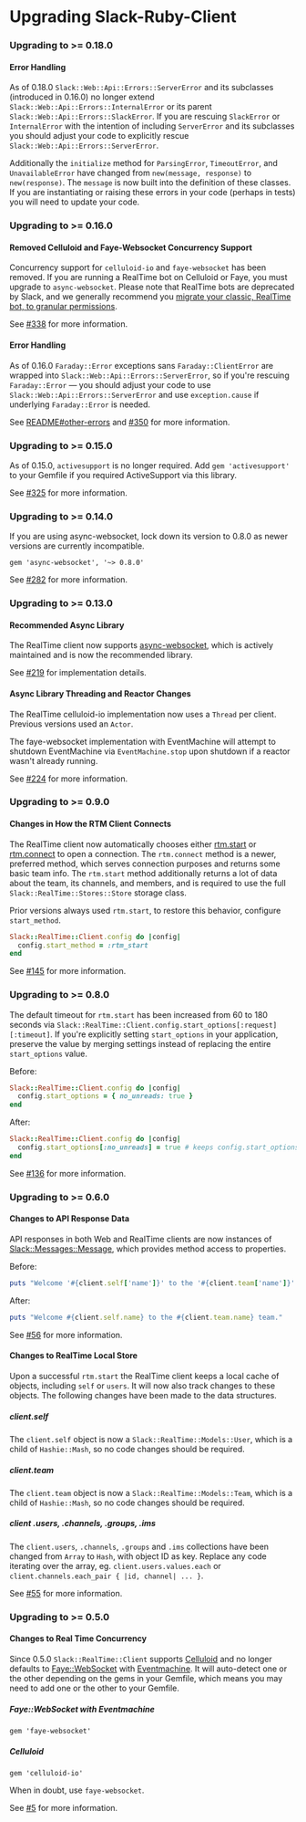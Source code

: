 Upgrading Slack-Ruby-Client
===========================

### Upgrading to >= 0.18.0

#### Error Handling

As of 0.18.0 `Slack::Web::Api::Errors::ServerError` and its subclasses (introduced in 0.16.0) no longer extend `Slack::Web::Api::Errors::InternalError` or its parent `Slack::Web::Api::Errors::SlackError`. If you are rescuing `SlackError` or `InternalError` with the intention of including `ServerError` and its subclasses you should adjust your code to explicitly rescue `Slack::Web::Api::Errors::ServerError`.

Additionally the `initialize` method for `ParsingError`, `TimeoutError`, and `UnavailableError` have changed from `new(message, response)` to `new(response)`. The `message` is now built into the definition of these classes. If you are instantiating or raising these errors in your code (perhaps in tests) you will need to update your code.

### Upgrading to >= 0.16.0

#### Removed Celluloid and Faye-Websocket Concurrency Support

Concurrency support for `celluloid-io` and `faye-websocket` has been removed. If you are running a RealTime bot on Celluloid or Faye, you must upgrade to `async-websocket`. Please note that RealTime bots are deprecated by Slack, and we generally recommend you [migrate your classic, RealTime bot, to granular permissions](https://code.dblock.org/2020/11/30/migrating-classic-slack-ruby-bots-to-granular-permissions.html).

See [#338](https://github.com/slack-ruby/slack-ruby-client/issues/338) for more information.

#### Error Handling

As of 0.16.0 `Faraday::Error` exceptions sans `Faraday::ClientError` are wrapped into `Slack::Web::Api::Errors::ServerError`, so if you're rescuing `Faraday::Error` — you should adjust your code to use `Slack::Web::Api::Errors::ServerError` and use `exception.cause` if underlying `Faraday::Error` is needed.

See [README#other-errors](README.md#other-errors) and [#350](https://github.com/slack-ruby/slack-ruby-client/pull/350) for more information.

### Upgrading to >= 0.15.0

As of 0.15.0, `activesupport` is no longer required. Add `gem 'activesupport'` to your Gemfile if you required ActiveSupport via this library.

See [#325](https://github.com/slack-ruby/slack-ruby-client/pull/325) for more information.

### Upgrading to >= 0.14.0

If you are using async-websocket, lock down its version to 0.8.0 as newer versions are currently incompatible.

```
gem 'async-websocket', '~> 0.8.0'
```

See [#282](https://github.com/slack-ruby/slack-ruby-client/issues/282) for more information.

### Upgrading to >= 0.13.0

#### Recommended Async Library

The RealTime client now supports [async-websocket](https://github.com/socketry/async-websocket), which is actively maintained and is now the recommended library.

See [#219](https://github.com/slack-ruby/slack-ruby-client/pull/219) for implementation details.

#### Async Library Threading and Reactor Changes

The RealTime celluloid-io implementation now uses a `Thread` per client. Previous versions used an `Actor`.

The faye-websocket implementation with EventMachine will attempt to shutdown EventMachine via `EventMachine.stop` upon shutdown if a reactor wasn't already running.

See [#224](https://github.com/slack-ruby/slack-ruby-client/pull/224) for more information.

### Upgrading to >= 0.9.0

#### Changes in How the RTM Client Connects

The RealTime client now automatically chooses either [rtm.start](https://api.slack.com/methods/rtm.start) or [rtm.connect](https://api.slack.com/methods/rtm.connect) to open a connection. The `rtm.connect` method is a newer, preferred method, which serves connection purposes and returns some basic team info. The `rtm.start` method additionally returns a lot of data about the team, its channels, and members, and is required to use the full `Slack::RealTime::Stores::Store` storage class.

Prior versions always used `rtm.start`, to restore this behavior, configure `start_method`.

```ruby
Slack::RealTime::Client.config do |config|
  config.start_method = :rtm_start
end
```

See [#145](https://github.com/slack-ruby/slack-ruby-client/pull/145) for more information.

### Upgrading to >= 0.8.0

The default timeout for `rtm.start` has been increased from 60 to 180 seconds via `Slack::RealTime::Client.config.start_options[:request][:timeout]`. If you're explicitly setting `start_options` in your application, preserve the value by merging settings instead of replacing the entire `start_options` value.

Before:

```ruby
Slack::RealTime::Client.config do |config|
  config.start_options = { no_unreads: true }
end
```

After:

```ruby
Slack::RealTime::Client.config do |config|
  config.start_options[:no_unreads] = true # keeps config.start_options[:request] intact
end
```

See [#136](https://github.com/slack-ruby/slack-ruby-client/pull/136) for more information.

### Upgrading to >= 0.6.0

#### Changes to API Response Data

API responses in both Web and RealTime clients are now instances of [Slack::Messages::Message](lib/slack/messages/message.rb), which provides method access to properties.

Before:

```ruby
puts "Welcome '#{client.self['name']}' to the '#{client.team['name']}' team."
```

After:

```ruby
puts "Welcome #{client.self.name} to the #{client.team.name} team."
```

See [#56](https://github.com/slack-ruby/slack-ruby-client/issues/56) for more information.

#### Changes to RealTime Local Store

Upon a successful `rtm.start` the RealTime client keeps a local cache of objects, including `self` or `users`. It will now also track changes to these objects. The following changes have been made to the data structures.

##### client.self

The `client.self` object is now a `Slack::RealTime::Models::User`, which is a child of `Hashie::Mash`, so no code changes should be required.

##### client.team

The `client.team` object is now a `Slack::RealTime::Models::Team`, which is a child of `Hashie::Mash`, so no code changes should be required.

##### client .users, .channels, .groups, .ims

The `client.users`, `.channels`, `.groups` and `.ims` collections have been changed from `Array` to `Hash`, with object ID as key. Replace any code iterating over the array, eg. `client.users.values.each` or `client.channels.each_pair { |id, channel| ... }`.

See [#55](https://github.com/slack-ruby/slack-ruby-client/issues/55) for more information.

### Upgrading to >= 0.5.0

#### Changes to Real Time Concurrency

Since 0.5.0 `Slack::RealTime::Client` supports [Celluloid](https://github.com/celluloid/celluloid) and no longer defaults to [Faye::WebSocket](https://github.com/faye/faye-websocket-ruby) with [Eventmachine](https://github.com/eventmachine/eventmachine). It will auto-detect one or the other depending on the gems in your Gemfile, which means you may need to add one or the other to your Gemfile.

##### Faye::WebSocket with Eventmachine

```
gem 'faye-websocket'
```

##### Celluloid

```
gem 'celluloid-io'
```

When in doubt, use `faye-websocket`.

See [#5](https://github.com/slack-ruby/slack-ruby-client/issues/5) for more information.
